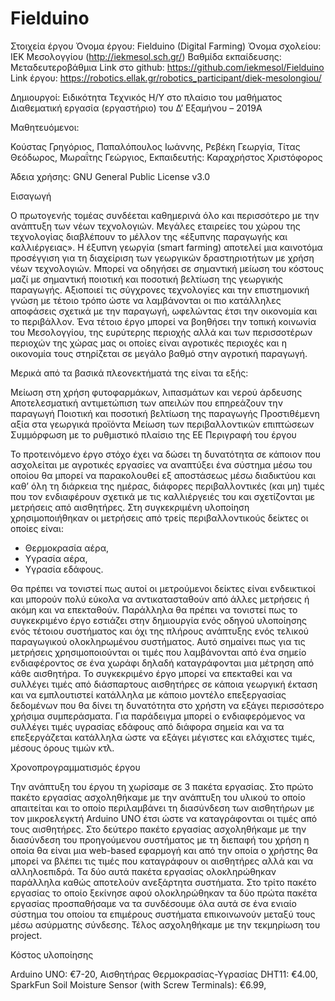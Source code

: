 # Fielduino

Στοιχεία έργου
Όνομα έργου: Fielduino (Digital Farming)
Όνομα σχολείου: ΙΕΚ Μεσολογγίου (http://iekmesol.sch.gr/)
Βαθμίδα εκπαίδευσης: Μεταδευτεροβάθμια
Link στο github: https://github.com/iekmesol/Fielduino
Link έργου: https://robotics.ellak.gr/robotics_participant/diek-mesolongiou/
 

Δημιουργοί: Ειδικότητα Τεχνικός Η/Υ στο πλαίσιο του μαθήματος Διαθεματική εργασία (εργαστήριο) του Δ’ Εξαμήνου – 2019Α

Μαθητευόμενοι:

Κούστας Γρηγόριος,
Παπαλόπουλος Ιωάννης, 
Ρεβέκη Γεωργία,
Τίτας Θεόδωρος, 
Μωραΐτης Γεώργιος, 
Εκπαιδευτής: Καραχρήστος Χριστόφορος

Άδεια χρήσης: GNU General Public License v3.0

Εισαγωγή

Ο πρωτογενής τομέας συνδέεται καθημερινά όλο και περισσότερο με την ανάπτυξη των νέων τεχνολογιών. Μεγάλες εταιρείες του χώρου της τεχνολογίας διαβλέπουν το μέλλον της «έξυπνης παραγωγής και καλλιέργειας». Η έξυπνη γεωργία (smart farming) αποτελεί μια καινοτόμα προσέγγιση για τη διαχείριση των γεωργικών δραστηριοτήτων με χρήση νέων τεχνολογιών. Μπορεί να οδηγήσει σε σημαντική μείωση του κόστους μαζί με σημαντική ποιοτική και ποσοτική βελτίωση της γεωργικής παραγωγής. Αξιοποιεί τις σύγχρονες τεχνολογίες και την επιστημονική γνώση με τέτοιο τρόπο ώστε να λαμβάνονται οι πιο κατάλληλες αποφάσεις σχετικά με την παραγωγή, ωφελώντας έτσι την οικονομία και το περιβάλλον. Ένα τέτοιο έργο μπορεί να βοηθήσει την τοπική κοινωνία του Μεσολογγίου, της ευρύτερης περιοχής αλλά και των περισσοτέρων περιοχών της χώρας μας οι οποίες είναι αγροτικές περιοχές και η οικονομία τους στηρίζεται σε μεγάλο βαθμό στην αγροτική παραγωγή.

Μερικά από τα βασικά πλεονεκτήματά της είναι τα εξής:

Μείωση στη χρήση φυτοφαρμάκων, λιπασμάτων και νερού άρδευσης
Αποτελεσματική αντιμετώπιση των απειλών που επηρεάζουν την παραγωγή
Ποιοτική και ποσοτική βελτίωση της παραγωγής
Προστιθέμενη αξία στα γεωργικά προϊόντα
Μείωση των περιβαλλοντικών επιπτώσεων
Συμμόρφωση με το ρυθμιστικό πλαίσιο της ΕΕ
Περιγραφή του έργου

Το προτεινόμενο έργο στόχο έχει να δώσει τη δυνατότητα σε κάποιον που ασχολείται με αγροτικές εργασίες να αναπτύξει ένα σύστημα μέσω του οποίου θα μπορεί να παρακολουθεί εξ αποστάσεως μέσω διαδικτύου και καθ’ όλη τη διάρκεια της ημέρας, διάφορες περιβαλλοντικές (και μη) τιμές που τον ενδιαφέρουν σχετικά με τις καλλιέργειές του και σχετίζονται με μετρήσεις από αισθητήρες. Στη συγκεκριμένη υλοποίηση χρησιμοποιήθηκαν οι μετρήσεις από τρείς περιβαλλοντικούς δείκτες οι οποίες είναι:

  - Θερμοκρασία αέρα,
  - Υγρασία αέρα,
  - Υγρασία εδάφους.
  
Θα πρέπει να τονιστεί πως αυτοί οι μετρούμενοι δείκτες είναι ενδεικτικοί και μπορούν πολύ εύκολα να αντικατασταθούν από άλλες μετρήσεις ή ακόμη και να επεκταθούν. Παράλληλα θα πρέπει να τονιστεί πως το συγκεκριμένο έργο εστιάζει στην δημιουργία ενός οδηγού υλοποίησης ενός τέτοιου συστήματος και όχι της πλήρους ανάπτυξης ενός τελικού παραγωγικού ολοκληρωμένου συστήματος. Αυτό σημαίνει πως για τις μετρήσεις χρησιμοποιούνται οι τιμές που λαμβάνονται από ένα σημείο ενδιαφέροντος σε ένα χωράφι δηλαδή καταγράφονται μια μέτρηση από κάθε αισθητήρα.
Το συγκεκριμένο έργο μπορεί να επεκταθεί και να συλλέγει τιμές από διάσπαρτους αισθητήρες σε κάποια γεωργική έκταση και να εμπλουτιστεί κατάλληλα με κάποιο μοντέλο επεξεργασίας δεδομένων που θα δίνει τη δυνατότητα στο χρήστη να εξάγει περισσότερο χρήσιμα συμπεράσματα. Για παράδειγμα μπορεί ο ενδιαφερόμενος να συλλέγει τιμές υγρασίας εδάφους από διάφορα σημεία και να τα επεξεργάζεται κατάλληλα ώστε να εξάγει μέγιστες και ελάχιστες τιμές, μέσους όρους τιμών κτλ.

Χρονοπρογραμματισμός έργου

Την ανάπτυξη του έργου τη χωρίσαμε σε 3 πακέτα εργασίας. Στο πρώτο πακέτο εργασίας ασχοληθήκαμε με την ανάπτυξη του υλικού το οποίο απαιτείται και το οποίο περιλαμβάνει τη διασύνδεση των αισθητήρων με τον μικροελεγκτή Arduino UNO έτσι ώστε να καταγράφονται οι τιμές από τους αισθητήρες. Στο δεύτερο πακέτο εργασίας ασχοληθήκαμε με την διασύνδεση του προηγούμενου συστήματος με τη διεπαφή του χρήση η οποία θα είναι μια web-based εφαρμογή και από την οποία ο χρήστης θα μπορεί να βλέπει τις τιμές που καταγράφουν οι αισθητήρες αλλά και να αλληλοεπιδρά. Τα δύο αυτά πακέτα εργασίας ολοκληρώθηκαν παράλληλα καθώς αποτελούν ανεξάρτητα συστήματα. Στο τρίτο πακέτο εργασίας το οποίο ξεκίνησε αφού ολοκληρώθηκαν τα δύο πρώτα πακέτα εργασίας προσπαθήσαμε να τα συνδέσουμε όλα αυτά σε ένα ενιαίο σύστημα του οποίου τα επιμέρους συστήματα επικοινωνούν μεταξύ τους μέσω ασύρματης σύνδεσης. Τέλος ασχοληθήκαμε με την τεκμηρίωση του project.


Κόστος υλοποίησης

Arduino UNO: €7-20, 
Αισθητήρας Θερμοκρασίας-Υγρασίας DHT11: €4.00, 
SparkFun Soil Moisture Sensor (with Screw Terminals): €6.99, 


